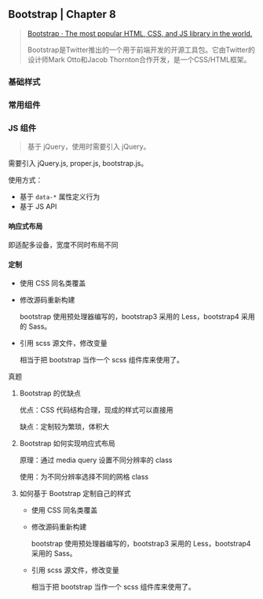 ## Bootstrap | Chapter 8

> [Bootstrap · The most popular HTML, CSS, and JS library in the world.](https://getbootstrap.com/)
>
> Bootstrap是Twitter推出的一个用于前端开发的开源工具包。它由Twitter的设计师Mark Otto和Jacob Thornton合作开发，是一个CSS/HTML框架。

### 基础样式

### 常用组件

### JS 组件

> 基于 jQuery，使用时需要引入 jQuery。

需要引入 jQuery.js, proper.js, bootstrap.js。

使用方式：

- 基于 `data-*` 属性定义行为
- 基于 JS API

#### 响应式布局

即适配多设备，宽度不同时布局不同

#### 定制

- 使用 CSS 同名类覆盖

- 修改源码重新构建

  bootstrap 使用预处理器编写的，bootstrap3 采用的 Less，bootstrap4 采用的 Sass。

- 引用 scss 源文件，修改变量

  相当于把 bootstrap 当作一个 scss 组件库来使用了。

真题

1. Bootstrap 的优缺点

   优点：CSS 代码结构合理，现成的样式可以直接用

   缺点：定制较为繁琐，体积大

2. Bootstrap 如何实现响应式布局

   原理：通过 media query 设置不同分辨率的 class

   使用：为不同分辨率选择不同的网格 class

3. 如何基于 Bootstrap 定制自己的样式

   - 使用 CSS 同名类覆盖

   - 修改源码重新构建

     bootstrap 使用预处理器编写的，bootstrap3 采用的 Less，bootstrap4 采用的 Sass。

   - 引用 scss 源文件，修改变量

     相当于把 bootstrap 当作一个 scss 组件库来使用了。
